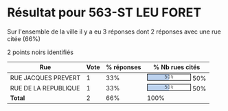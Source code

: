 # Résultat pour 563-ST LEU FORET

Sur l'ensemble de la ville il y a eu 3 réponses dont 2 réponses avec une rue citée (66%)

2 points noirs identifiés

| Rue | Vote | % réponses | % Nb rues cités|
|-----|------|------------|----------------|
| RUE JACQUES PREVERT | 1 | 33% | <img src="../../img/bar_50.gif" />&nbsp;50%|
| RUE DE LA REPUBLIQUE | 1 | 33% | <img src="../../img/bar_50.gif" />&nbsp;50%|
| **Total** | 2 | 66% | 100%|

